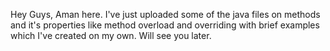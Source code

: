 Hey Guys, Aman here. I've just uploaded some of the java files on methods and it's properties like method overload and overriding with brief examples which I've created on my own. Will see you later.
